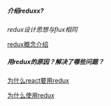 ##### 介绍reduxx?
*redux设计思想与flux相同*

[redux概念介绍](https://www.cnblogs.com/zhuzhenwei918/p/7245343.html)

##### 用redux的原因？解决了哪些问题？
[为什么react要用redux](http://blog.csdn.net/u010632868/article/details/74937904)

[为什么使用redux](http://blog.csdn.net/haoaiqian/article/details/78625200)

